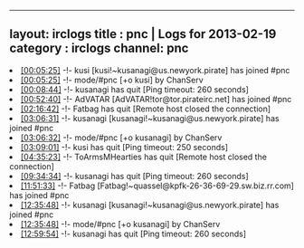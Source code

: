 
---
layout: irclogs
title : pnc | Logs for 2013-02-19
category : irclogs
channel: pnc
---
<li class="logitem"><a href="#00:05:25" name="00:05:25" class="time">[00:05:25]</a> -!- <span class="join">kusi</span> [kusi!~kusanagi@us.newyork.pirate] has joined #pnc </li>
<li class="logitem"><a href="#00:05:25" name="00:05:25" class="time">[00:05:25]</a> -!- mode/<span class="mode">#pnc</span> [+o kusi] by ChanServ </li>
<li class="logitem"><a href="#00:08:44" name="00:08:44" class="time">[00:08:44]</a> -!- <span class="quit">kusanagi</span> has quit [Ping timeout: 260 seconds] </li>
<li class="logitem"><a href="#00:52:40" name="00:52:40" class="time">[00:52:40]</a> -!- <span class="join">AdVATAR</span> [AdVATAR!tor@tor.pirateirc.net] has joined #pnc </li>
<li class="logitem"><a href="#02:16:42" name="02:16:42" class="time">[02:16:42]</a> -!- <span class="quit">Fatbag</span> has quit [Remote host closed the connection] </li>
<li class="logitem"><a href="#03:06:31" name="03:06:31" class="time">[03:06:31]</a> -!- <span class="join">kusanagi</span> [kusanagi!~kusanagi@us.newyork.pirate] has joined #pnc </li>
<li class="logitem"><a href="#03:06:32" name="03:06:32" class="time">[03:06:32]</a> -!- mode/<span class="mode">#pnc</span> [+o kusanagi] by ChanServ </li>
<li class="logitem"><a href="#03:09:01" name="03:09:01" class="time">[03:09:01]</a> -!- <span class="quit">kusi</span> has quit [Ping timeout: 250 seconds] </li>
<li class="logitem"><a href="#04:35:23" name="04:35:23" class="time">[04:35:23]</a> -!- <span class="quit">ToArmsMHearties</span> has quit [Remote host closed the connection] </li>
<li class="logitem"><a href="#09:34:34" name="09:34:34" class="time">[09:34:34]</a> -!- <span class="quit">kusanagi</span> has quit [Ping timeout: 260 seconds] </li>
<li class="logitem"><a href="#11:51:33" name="11:51:33" class="time">[11:51:33]</a> -!- <span class="join">Fatbag</span> [Fatbag!~quassel@kpfk-26-36-69-29.sw.biz.rr.com] has joined #pnc </li>
<li class="logitem"><a href="#12:35:48" name="12:35:48" class="time">[12:35:48]</a> -!- <span class="join">kusanagi</span> [kusanagi!~kusanagi@us.newyork.pirate] has joined #pnc </li>
<li class="logitem"><a href="#12:35:48" name="12:35:48" class="time">[12:35:48]</a> -!- mode/<span class="mode">#pnc</span> [+o kusanagi] by ChanServ </li>
<li class="logitem"><a href="#12:59:54" name="12:59:54" class="time">[12:59:54]</a> -!- <span class="quit">kusanagi</span> has quit [Ping timeout: 260 seconds] </li>


